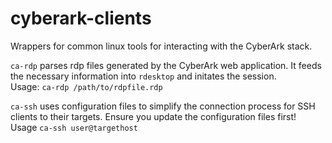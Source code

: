 # cyberark-clients
Wrappers for common linux tools for interacting with the CyberArk stack.  

`ca-rdp` parses rdp files generated by the CyberArk web application. It feeds the necessary information into `rdesktop` and initates the session.  
Usage: `ca-rdp /path/to/rdpfile.rdp`  

`ca-ssh` uses configuration files to simplify the connection process for SSH clients to their targets. Ensure you update the configuration files first!  
Usage `ca-ssh user@targethost` 
